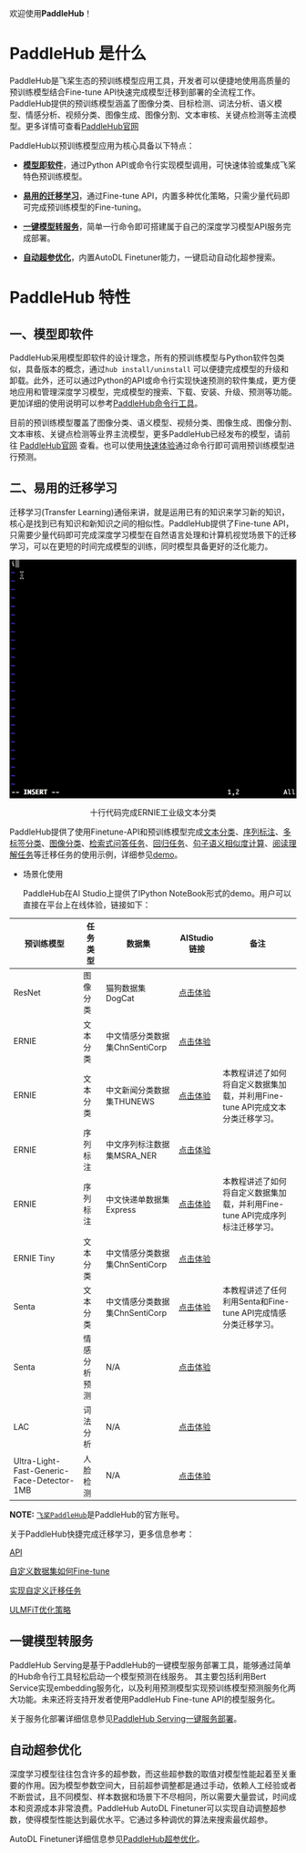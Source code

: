 欢迎使用**PaddleHub**！

# PaddleHub 是什么

PaddleHub是飞桨生态的预训练模型应用工具，开发者可以便捷地使用高质量的预训练模型结合Fine-tune API快速完成模型迁移到部署的全流程工作。PaddleHub提供的预训练模型涵盖了图像分类、目标检测、词法分析、语义模型、情感分析、视频分类、图像生成、图像分割、文本审核、关键点检测等主流模型。更多详情可查看[PaddleHub官网](https://www.paddlepaddle.org.cn/hub)

PaddleHub以预训练模型应用为核心具备以下特点：  

* **[模型即软件](#模型即软件)**，通过Python API或命令行实现模型调用，可快速体验或集成飞桨特色预训练模型。

* **[易用的迁移学习](#易用的迁移学习)**，通过Fine-tune API，内置多种优化策略，只需少量代码即可完成预训练模型的Fine-tuning。

* **[一键模型转服务](#一键模型转服务)**，简单一行命令即可搭建属于自己的深度学习模型API服务完成部署。

* **[自动超参优化](#自动超参优化)**，内置AutoDL Finetuner能力，一键启动自动化超参搜索。


# PaddleHub 特性

## 一、模型即软件

PaddleHub采用模型即软件的设计理念，所有的预训练模型与Python软件包类似，具备版本的概念，通过`hub install/uninstall` 可以便捷完成模型的升级和卸载。此外，还可以通过Python的API或命令行实现快速预测的软件集成，更方便地应用和管理深度学习模型，完成模型的搜索、下载、安装、升级、预测等功能。更加详细的使用说明可以参考[PaddleHub命令行工具](tutorial/cmdintro.md)。

目前的预训练模型覆盖了图像分类、语义模型、视频分类、图像生成、图像分割、文本审核、关键点检测等业界主流模型，更多PaddleHub已经发布的模型，请前往 [PaddleHub官网](https://www.paddlepaddle.org.cn/hub) 查看。也可以使用[快速体验](quickstart.md)通过命令行即可调用预训练模型进行预测。

## 二、易用的迁移学习

迁移学习(Transfer Learning)通俗来讲，就是运用已有的知识来学习新的知识，核心是找到已有知识和新知识之间的相似性。PaddleHub提供了Fine-tune API，只需要少量代码即可完成深度学习模型在自然语言处理和计算机视觉场景下的迁移学习，可以在更短的时间完成模型的训练，同时模型具备更好的泛化能力。


<p align="center">
 <img src="./imgs/paddlehub_finetune.gif" align="middle"  
</p>

<p align='center'>
 十行代码完成ERNIE工业级文本分类
</p>

  PaddleHub提供了使用Finetune-API和预训练模型完成[文本分类](https://github.com/PaddlePaddle/PaddleHub/tree/release/v1.7/demo/text_classification)、[序列标注](https://github.com/PaddlePaddle/PaddleHub/tree/release/v1.7/demo/sequence_labeling)、[多标签分类](https://github.com/PaddlePaddle/PaddleHub/tree/release/v1.7/demo/multi_label_classification)、[图像分类](https://github.com/PaddlePaddle/PaddleHub/tree/release/v1.7/demo/image_classification)、[检索式问答任务](https://github.com/PaddlePaddle/PaddleHub/tree/release/v1.7/demo/qa_classification)、[回归任务](https://github.com/PaddlePaddle/PaddleHub/tree/release/v1.7/demo/regression)、[句子语义相似度计算](https://github.com/PaddlePaddle/PaddleHub/tree/release/v1.7/demo/sentence_similarity)、[阅读理解任务](https://github.com/PaddlePaddle/PaddleHub/tree/release/v1.7/demo/reading_comprehension)等迁移任务的使用示例，详细参见[demo](https://github.com/PaddlePaddle/PaddleHub/tree/release/v1.7/demo)。

* 场景化使用

  PaddleHub在AI Studio上提供了IPython NoteBook形式的demo。用户可以直接在平台上在线体验，链接如下：

|预训练模型|任务类型|数据集|AIStudio链接|备注|
|-|-|-|-|-|
|ResNet|图像分类|猫狗数据集DogCat|[点击体验](https://aistudio.baidu.com/aistudio/projectdetail/147010)||
|ERNIE|文本分类|中文情感分类数据集ChnSentiCorp|[点击体验](https://aistudio.baidu.com/aistudio/projectdetail/147006)||
|ERNIE|文本分类|中文新闻分类数据集THUNEWS|[点击体验](https://aistudio.baidu.com/aistudio/projectdetail/221999)|本教程讲述了如何将自定义数据集加载，并利用Fine-tune API完成文本分类迁移学习。|
|ERNIE|序列标注|中文序列标注数据集MSRA_NER|[点击体验](https://aistudio.baidu.com/aistudio/projectdetail/147009)||
|ERNIE|序列标注|中文快递单数据集Express|[点击体验](https://aistudio.baidu.com/aistudio/projectdetail/184200)|本教程讲述了如何将自定义数据集加载，并利用Fine-tune API完成序列标注迁移学习。|
|ERNIE Tiny|文本分类|中文情感分类数据集ChnSentiCorp|[点击体验](https://aistudio.baidu.com/aistudio/projectdetail/186443)||
|Senta|文本分类|中文情感分类数据集ChnSentiCorp|[点击体验](https://aistudio.baidu.com/aistudio/projectdetail/216846)|本教程讲述了任何利用Senta和Fine-tune API完成情感分类迁移学习。|
|Senta|情感分析预测|N/A|[点击体验](https://aistudio.baidu.com/aistudio/projectdetail/215814)||
|LAC|词法分析|N/A|[点击体验](https://aistudio.baidu.com/aistudio/projectdetail/215711)||
|Ultra-Light-Fast-Generic-Face-Detector-1MB|人脸检测|N/A|[点击体验](https://aistudio.baidu.com/aistudio/projectdetail/215962)||

**NOTE:** [`飞桨PaddleHub`](https://aistudio.baidu.com/aistudio/personalcenter/thirdview/79927)是PaddleHub的官方账号。

关于PaddleHub快捷完成迁移学习，更多信息参考：

[API](reference)

[自定义数据集如何Fine-tune](tutorial/how_to_load_data.md)

[实现自定义迁移任务](tutorial/how_to_define_task.md)

[ULMFiT优化策略](tutorial/strategy_exp.md)

## 一键模型转服务

PaddleHub Serving是基于PaddleHub的一键模型服务部署工具，能够通过简单的Hub命令行工具轻松启动一个模型预测在线服务。
其主要包括利用Bert Service实现embedding服务化，以及利用预测模型实现预训练模型预测服务化两大功能。未来还将支持开发者使用PaddleHub Fine-tune API的模型服务化。

关于服务化部署详细信息参见[PaddleHub Serving一键服务部署](tutorial/serving.md)。

## 自动超参优化

深度学习模型往往包含许多的超参数，而这些超参数的取值对模型性能起着至关重要的作用。因为模型参数空间大，目前超参调整都是通过手动，依赖人工经验或者不断尝试，且不同模型、样本数据和场景下不尽相同，所以需要大量尝试，时间成本和资源成本非常浪费。PaddleHub AutoDL Finetuner可以实现自动调整超参数，使得模型性能达到最优水平。它通过多种调优的算法来搜索最优超参。

AutoDL Finetuner详细信息参见[PaddleHub超参优化](tutorial/autofinetune.md)。
